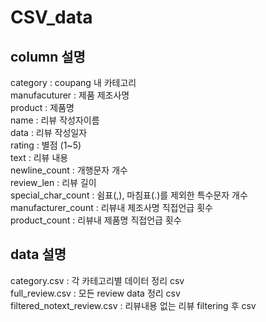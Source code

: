 # CSV_data
## column 설명
category : coupang 내 카테고리  
manufacuturer : 제품 제조사명  
product : 제품명  
name : 리뷰 작성자이름  
data : 리뷰 작성일자  
rating : 별점 (1~5)  
text : 리뷰 내용  
newline_count : 개행문자 개수  
review_len : 리뷰 길이  
special_char_count : 쉼표(,), 마침표(.)를 제외한 특수문자 개수  
manufacturer_count : 리뷰내 제조사명 직접언급 횟수  
product_count : 리뷰내 제품명 직접언급 횟수  

## data 설명
category.csv : 각 카테고리별 데이터 정리 csv  
full_review.csv : 모든 review data 정리 csv  
filtered_notext_review.csv : 리뷰내용 없는 리뷰 filtering 후 csv

